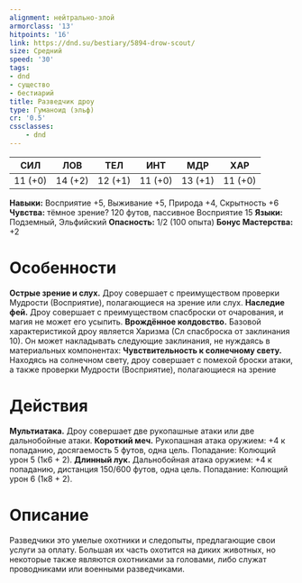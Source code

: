 ```yaml
---
alignment: нейтрально-злой
armorclass: '13'
hitpoints: '16'
link: https://dnd.su/bestiary/5894-drow-scout/
size: Средний
speed: '30'
tags:
- dnd
- существо
- бестиарий
title: Разведчик дроу
type: Гуманоид (эльф)
cr: '0.5'
cssclasses:
    - dnd
---
```



| СИЛ | ЛОВ | ТЕЛ | ИНТ | МДР | ХАР |
|---|---|---|---|---|---|
| 11 (+0) | 14 (+2) | 12 (+1) | 11 (+0) | 13 (+1) | 11 (+0) |
**Навыки:** Восприятие +5, Выживание +5, Природа +4, Скрытность +6
**Чувства:** тёмное зрение? 120 футов, пассивное Восприятие 15
**Языки:** Подземный, Эльфийский
**Опасность:** 1/2 (100 опыта)
**Бонус Мастерства:** +2


# Особенности
**Острые зрение и слух.** Дроу совершает с преимуществом проверки Мудрости (Восприятие), полагающиеся на зрение или слух.
**Наследие фей.** Дроу совершает с преимуществом спасброски от очарования, и магия не может его усыпить.
**Врождённое колдовство.** Базовой характеристикой дроу является Харизма (Сл спасброска от заклинания 10). Он может накладывать следующие заклинания, не нуждаясь в материальных компонентах:
**Чувствительность к солнечному свету.** Находясь на солнечном свету, дроу совершает с помехой броски атаки, а также проверки Мудрости (Восприятие), полагающиеся на зрение


# Действия
**Мультиатака.** Дроу совершает две рукопашные атаки или две дальнобойные атаки.
**Короткий меч.** Рукопашная атака оружием: +4 к попаданию, досягаемость 5 футов, одна цель. Попадание: Колющий урон 5 (1к6 + 2).
**Длинный лук.** Дальнобойная атака оружием: +4 к попаданию, дистанция 150/600 футов, одна цель. Попадание: Колющий урон 6 (1к8 + 2).


# Описание
Разведчики это умелые охотники и следопыты, предлагающие свои услуги за оплату. Большая их часть охотится на диких животных, но некоторые также являются охотниками за головами, либо служат проводниками или военными разведчиками.